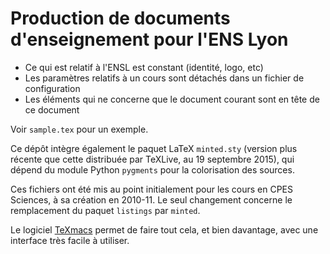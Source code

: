 # Production de documents d'enseignement pour l'ENS Lyon

* Ce qui est relatif à l'ENSL est constant (identité, logo, etc)
* Les paramètres relatifs à un cours sont détachés dans un fichier de configuration
* Les éléments qui ne concerne que le document courant sont en tête de ce document

Voir `sample.tex` pour un exemple.

Ce dépôt intègre également le paquet LaTeX `minted.sty` (version plus récente que
cette distribuée par TeXLive, au 19 septembre 2015), qui dépend du module Python
`pygments` pour la colorisation des sources.

Ces fichiers ont été mis au point initialement pour les cours en CPES Sciences, à
sa création en 2010-11. Le seul changement concerne le remplacement du paquet
`listings` par `minted`.

Le logiciel [TeXmacs](http://www.texmacs.org/tmweb/home/) permet de faire tout cela,
et bien davantage, avec une interface très facile à utiliser.

